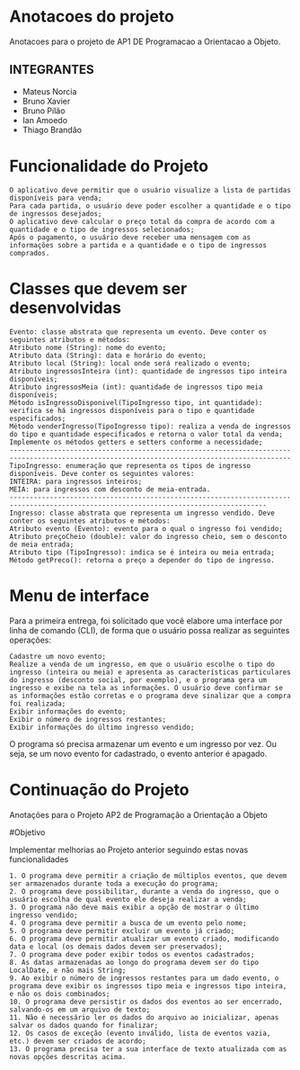 # Anotacoes do projeto
    
Anotacoes para o projeto de AP1 DE Programacao a Orientacao a Objeto.
## INTEGRANTES 
- Mateus Norcia 
- Bruno Xavier
- Bruno Pilão
- Ian Amoedo
- Thiago Brandão

# Funcionalidade do Projeto

    O aplicativo deve permitir que o usuário visualize a lista de partidas disponíveis para venda;
    Para cada partida, o usuário deve poder escolher a quantidade e o tipo de ingressos desejados;
    O aplicativo deve calcular o preço total da compra de acordo com a quantidade e o tipo de ingressos selecionados;
    Após o pagamento, o usuário deve receber uma mensagem com as informações sobre a partida e a quantidade e o tipo de ingressos comprados.

# Classes que devem ser desenvolvidas 

    Evento: classe abstrata que representa um evento. Deve conter os seguintes atributos e métodos:
    Atributo nome (String): nome do evento;
    Atributo data (String): data e horário do evento;
    Atributo local (String): local onde será realizado o evento;
    Atributo ingressosInteira (int): quantidade de ingressos tipo inteira disponíveis;
    Atributo ingressosMeia (int): quantidade de ingressos tipo meia disponíveis;
    Método isIngressoDisponivel(TipoIngresso tipo, int quantidade): verifica se há ingressos disponíveis para o tipo e quantidade especificados;
    Método venderIngresso(TipoIngresso tipo): realiza a venda de ingressos do tipo e quantidade especificados e retorna o valor total da venda;
    Implemente os métodos getters e setters conforme a necessidade;
    --------------------------------------------------------------------------------------------------------------------------------------------
    TipoIngresso: enumeração que representa os tipos de ingresso disponíveis. Deve conter os seguintes valores:
    INTEIRA: para ingressos inteiros;
    MEIA: para ingressos com desconto de meia-entrada.
    --------------------------------------------------------------------------------------------------------------------------------------
    Ingresso: classe abstrata que representa um ingresso vendido. Deve conter os seguintes atributos e métodos:
    Atributo evento (Evento): evento para o qual o ingresso foi vendido;
    Atributo preçoCheio (double): valor do ingresso cheio, sem o desconto de meia entrada;
    Atributo tipo (TipoIngresso): indica se é inteira ou meia entrada;
    Método getPreco(): retorna o preço a depender do tipo de ingresso.


# Menu de interface
Para a primeira entrega, foi solicitado que você elabore uma interface por linha de comando (CLI), de forma que o usuário possa realizar as seguintes operações:

    Cadastre um novo evento;
    Realize a venda de um ingresso, em que o usuário escolhe o tipo do ingresso (inteira ou meia) e apresenta as características particulares do ingresso (desconto social, por exemplo), e o programa gera um ingresso e exibe na tela as informações. O usuário deve confirmar se as informações estão corretas e o programa deve sinalizar que a compra foi realizada;
    Exibir informações do evento;
    Exibir o número de ingressos restantes;  
    Exibir informações do último ingresso vendido;

  O programa só precisa armazenar um evento e um ingresso por vez. Ou seja, se um novo evento for cadastrado, o evento anterior é apagado.


  # Continuação do Projeto

  Anotações para o Projeto AP2 de Programação a Orientação a Objeto

  #Objetivo

Implementar melhorias ao Projeto anterior seguindo estas novas funcionalidades

    1. O programa deve permitir a criação de múltiplos eventos, que devem ser armazenados durante toda a execução do programa;
    2. O programa deve possibilitar, durante a venda do ingresso, que o usuário escolha de qual evento ele deseja realizar a venda;
    3. O programa não deve mais exibir a opção de mostrar o último ingresso vendido;
    4. O programa deve permitir a busca de um evento pelo nome;
    5. O programa deve permitir excluir um evento já criado;
    6. O programa deve permitir atualizar um evento criado, modificando data e local (os demais dados devem ser preservados);
    7. O programa deve poder exibir todos os eventos cadastrados;
    8. As datas armazenadas ao longo do programa devem ser do tipo LocalDate, e não mais String;
    9. Ao exibir o número de ingressos restantes para um dado evento, o programa deve exibir os ingressos tipo meia e ingressos tipo inteira, e não os dois combinados;
    10. O programa deve persistir os dados dos eventos ao ser encerrado, salvando-os em um arquivo de texto;
    11. Não é necessário ler os dados do arquivo ao inicializar, apenas salvar os dados quando for finalizar;
    12. Os casos de exceção (evento inválido, lista de eventos vazia, etc.) devem ser criados de acordo;
    13. O programa precisa ter a sua interface de texto atualizada com as novas opções descritas acima.


  
